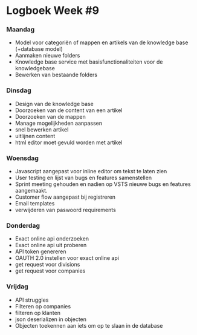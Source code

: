 # Logboek Week #9

### Maandag 
* Model voor categoriën of mappen en artikels van de knowledge base (+database model)
* Aanmaken nieuwe folders
* Knowledge base service met basisfunctionaliteiten voor de knowledgebase
* Bewerken van bestaande folders
### Dinsdag
* Design van de knowledge base 
* Doorzoeken van de content van een artikel
* Doorzoeken van de mappen
* Manage mogelijkheden aanpassen
* snel bewerken artikel
* uitlijnen content
* html editor moet gevuld worden met artikel
### Woensdag
* Javascript aangepast voor inline editor om tekst te laten zien
* User testing en lijst van bugs en features samenstellen
* Sprint meeting gehouden en nadien op VSTS nieuwe bugs en features aangemaakt.
* Customer flow aangepast bij registreren
* Email templates
* verwijderen van paswoord requirements
### Donderdag
* Exact online api onderzoeken
* Exact online api uit proberen
* API token genereren 
* OAUTH 2.0 instellen voor exact online api
* get request voor divisions
* get request voor companies
### Vrijdag
* API struggles
* Filteren op companies
* filteren op klanten
* json deserializen in objecten
* Objecten toekennen aan iets om op te slaan in de database
